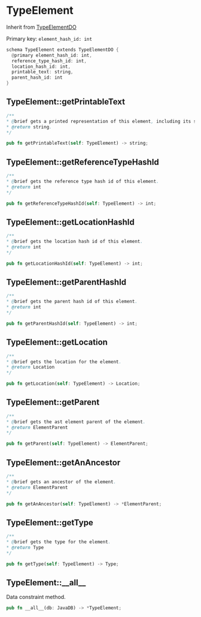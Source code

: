 # TypeElement

Inherit from [TypeElementDO](./TypeElementDO.md)

Primary key: `element_hash_id: int`

```rust
schema TypeElement extends TypeElementDO {
  @primary element_hash_id: int,
  reference_type_hash_id: int,
  location_hash_id: int,
  printable_text: string,
  parent_hash_id: int
}
```
## TypeElement::getPrintableText

```java
/**
* @brief gets a printed representation of this element, including its structure where applicable.
* @return string.
*/
```
```rust
pub fn getPrintableText(self: TypeElement) -> string;
```
## TypeElement::getReferenceTypeHashId

```java
/**
* @brief gets the reference type hash id of this element.
* @return int
*/
```
```rust
pub fn getReferenceTypeHashId(self: TypeElement) -> int;
```
## TypeElement::getLocationHashId

```java
/**
* @brief gets the location hash id of this element.
* @return int
*/
```
```rust
pub fn getLocationHashId(self: TypeElement) -> int;
```
## TypeElement::getParentHashId

```java
/**
* @brief gets the parent hash id of this element.
* @return int
*/
```
```rust
pub fn getParentHashId(self: TypeElement) -> int;
```
## TypeElement::getLocation

```java
/**
* @brief gets the location for the element.
* @return Location 
*/
```
```rust
pub fn getLocation(self: TypeElement) -> Location;
```
## TypeElement::getParent

```java
/**
* @brief gets the ast element parent of the element.
* @return ElementParent 
*/
```
```rust
pub fn getParent(self: TypeElement) -> ElementParent;
```
## TypeElement::getAnAncestor

```java
/**
* @brief gets an ancestor of the element.
* @return ElementParent 
*/
```
```rust
pub fn getAnAncestor(self: TypeElement) -> *ElementParent;
```
## TypeElement::getType

```java
/**
* @brief gets the type for the element.
* @return Type
*/
```
```rust
pub fn getType(self: TypeElement) -> Type;
```
## TypeElement::\_\_all\_\_

Data constraint method.

```rust
pub fn __all__(db: JavaDB) -> *TypeElement;
```
